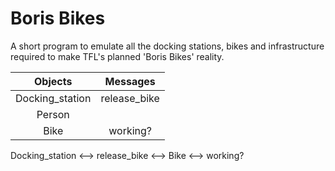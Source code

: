 # Boris Bikes

A short program to emulate all the docking stations, bikes and infrastructure required to make TFL's planned 'Boris Bikes' reality.

| Objects | Messages |
|:------:|:------: |
| Docking_station | release_bike | 
| Person |      |
| Bike | working? |


Docking_station <--> release_bike <--> Bike <--> working?

